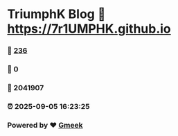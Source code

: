 # TriumphK Blog :link: https://7r1UMPHK.github.io 
### :page_facing_up: [236](https://7r1UMPHK.github.io/tag.html) 
### :speech_balloon: 0 
### :hibiscus: 2041907 
### :alarm_clock: 2025-09-05 16:23:25 
### Powered by :heart: [Gmeek](https://github.com/Meekdai/Gmeek)
